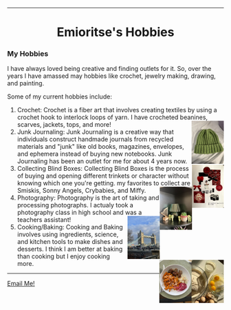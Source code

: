 <html>
<head>
<title>Emioritse's Hobbies</title>
</head>
<hr>
<body>
<center><h1>Emioritse's Hobbies</h1></center>
<h3>My Hobbies</h3>
<p>I have always loved being creative and finding outlets for it. So, over the years I have amassed may hobbies like crochet, jewelry making, drawing, and painting.</p>
<p>Some of my current hobbies include:</p>
<ol>
<li>Crochet: Crochet is a fiber art that involves creating textiles by using a crochet hook to interlock loops of yarn. I have crocheted beanines, scarves, jackets, tops, and more! <img src="crochetbeanie.jpeg" width-"100px" height="100px" align=RIGHT>
<li>Junk Journaling: Junk Journaling is a creative way that individuals construct handmade journals from recycled materials and "junk" like old books, magazines, envelopes, and ephemera instead of buying new notebooks. Junk Journaling has been an outlet for me for about 4 years now. <img src="JunkJournal.jpg" width-"100px" height="100px" align=RIGHT>
<li>Collecting Blind Boxes: Collecting Blind Boxes is the process of buying and opening different trinkets or character without knowing which one you're getting. my favorites to collect are Smiskis, Sonny Angels, Crybabies, and Miffy. <img src="smiski.jpeg" width-"100px" height="100px" align=RIGHT>
<li>Photography: Photography is the art of taking and processing photographs. I actualy took a photography class in high school and was a teachers assistant! <img src="tower bridge.jpg" width-"100px" height="100px" align=RIGHT> 
<li>Cooking/Baking: Cooking and Baking involves using ingredients, science, and kitchen tools to make dishes and desserts. I think I am better at baking than cooking but I enjoy cooking more. <img src="baking.jpg" width-"100px" height="100px" align=RIGHT> <img src="cooking.jpg" width-"100px" height="100px" align=RIGHT>
</ol>
</body>
<hr>
<a href=“mailto:emiab_05@tamu.edu”>Email Me!</a>
</html>
